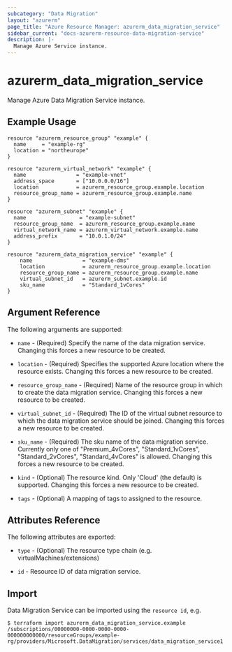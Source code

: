 ```yaml
---
subcategory: "Data Migration"
layout: "azurerm"
page_title: "Azure Resource Manager: azurerm_data_migration_service"
sidebar_current: "docs-azurerm-resource-data-migration-service"
description: |-
  Manage Azure Service instance.
---
```


# azurerm_data_migration_service

Manage Azure Data Migration Service instance.

## Example Usage

```hcl
resource "azurerm_resource_group" "example" {
  name     = "example-rg"
  location = "northeurope"
}

resource "azurerm_virtual_network" "example" {
  name                = "example-vnet"
  address_space       = ["10.0.0.0/16"]
  location            = azurerm_resource_group.example.location
  resource_group_name = azurerm_resource_group.example.name
}

resource "azurerm_subnet" "example" {
  name 				   = "example-subnet"
  resource_group_name  = azurerm_resource_group.example.name
  virtual_network_name = azurerm_virtual_network.example.name
  address_prefix       = "10.0.1.0/24"
}

resource "azurerm_data_migration_service" "example" {
	name                = "example-dms"
	location            = azurerm_resource_group.example.location
	resource_group_name = azurerm_resource_group.example.name
	virtual_subnet_id   = azurerm_subnet.example.id
	sku_name            = "Standard_1vCores"
}
```

## Argument Reference

The following arguments are supported:

* `name` - (Required) Specify the name of the data migration service. Changing this forces a new resource to be created.

* `location` - (Required) Specifies the supported Azure location where the resource exists. Changing this forces a new resource to be created.

* `resource_group_name` - (Required) Name of the resource group in which to create the data migration service. Changing this forces a new resource to be created.

* `virtual_subnet_id` - (Required) The ID of the virtual subnet resource to which the data migration service should be joined. Changing this forces a new resource to be created.

* `sku_name` - (Required) The sku name of the data migration service. Currently only one of "Premium_4vCores", "Standard_1vCores", "Standard_2vCores", "Standard_4vCores" is allowed. Changing this forces a new resource to be created.

* `kind` - (Optional) The resource kind. Only 'Cloud' (the default) is supported. Changing this forces a new resource to be created.

* `tags` - (Optional) A mapping of tags to assigned to the resource.

## Attributes Reference

The following attributes are exported:

* `type` - (Optional) The resource type chain (e.g. virtualMachines/extensions)

* `id` - Resource ID of data migration service.

## Import

Data Migration Service can be imported using the `resource id`, e.g.

```shell
$ terraform import azurerm_data_migration_service.example /subscriptions/00000000-0000-0000-0000-000000000000/resourceGroups/example-rg/providers/Microsoft.DataMigration/services/data_migration_service1
```
